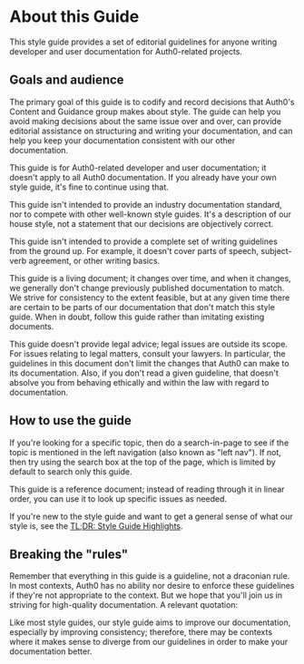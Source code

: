 # About this Guide

This style guide provides a set of editorial guidelines for anyone writing  developer and user documentation for Auth0-related projects.

## Goals and audience

The primary goal of this guide is to codify and record decisions that Auth0's 
Content and Guidance group makes about style. The guide can help you avoid making decisions about the same issue over and over, can provide editorial assistance on structuring and writing your documentation, and can help you keep your documentation consistent with our other documentation.

This guide is for Auth0-related developer and user documentation; it doesn't apply to all Auth0 documentation. If you already have your own style guide, it's fine to continue using that.

This guide isn't intended to provide an industry documentation standard, nor to compete with other well-known style guides. It's a description of our house style, not a statement that our decisions are objectively correct.

This guide isn't intended to provide a complete set of writing guidelines from the ground up. For example, it doesn't cover parts of speech, subject-verb agreement, or other writing basics.

This guide is a living document; it changes over time, and when it changes, we generally don't change previously published documentation to match. We strive for consistency to the extent feasible, but at any given time there are certain to be parts of our documentation that don't match this style guide. When in doubt, follow this guide rather than imitating existing documents.

This guide doesn't provide legal advice; legal issues are outside its scope. For issues relating to legal matters, consult your lawyers. In particular, the guidelines in this document don't limit the changes that Auth0 can make to its documentation. Also, if you don't read a given guideline, that doesn't absolve you from behaving ethically and within the law with regard to documentation.

## How to use the guide

If you're looking for a specific topic, then do a search-in-page to see if the topic is mentioned in the left navigation (also known as "left nav"). If not, then try using the search box at the top of the page, which is limited by default to search only this guide.

This guide is a reference document; instead of reading through it in linear order, you can use it to look up specific issues as needed.

If you're new to the style guide and want to get a general sense of what our style is, see the [TL;DR: Style Guide Highlights](/styleguide/highlights).

## Breaking the "rules"

Remember that everything in this guide is a guideline, not a draconian rule. In most contexts, Auth0 has no ability nor desire to enforce these guidelines if they're not appropriate to the context. But we hope that you'll join us in striving for high-quality documentation. A relevant quotation:

Like most style guides, our style guide aims to improve our documentation, especially by improving consistency; therefore, there may be contexts where it makes sense to diverge from our guidelines in order to make your documentation better.